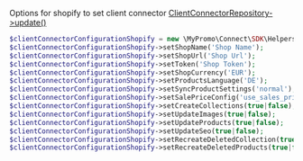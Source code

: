 Options for shopify to set client connector [ClientConnectorRepository->update()][ClientConnectorRepository]

```php
$clientConnectorConfigurationShopify = new \MyPromo\Connect\SDK\Helpers\ClientConnectorConfigurationShopify();
$clientConnectorConfigurationShopify->setShopName('Shop Name');
$clientConnectorConfigurationShopify->setShopUrl('Shop Url');
$clientConnectorConfigurationShopify->setToken('Shop Token');
$clientConnectorConfigurationShopify->setShopCurrency('EUR');
$clientConnectorConfigurationShopify->setProductsLanguage('DE');
$clientConnectorConfigurationShopify->setSyncProductSettings('normal');
$clientConnectorConfigurationShopify->setSalePriceConfig('use_sales_price');
$clientConnectorConfigurationShopify->setCreateCollections(true|false);
$clientConnectorConfigurationShopify->setUpdateImages(true|false);
$clientConnectorConfigurationShopify->setUpdateProducts(true|false);
$clientConnectorConfigurationShopify->setUpdateSeo(true|false);
$clientConnectorConfigurationShopify->setRecreateDeletedCollection(true|false);
$clientConnectorConfigurationShopify->setRecreateDeletedProducts(true|false);
```

[ClientConnectorRepository]: ../Repositories/ClientConnectorRepository.md